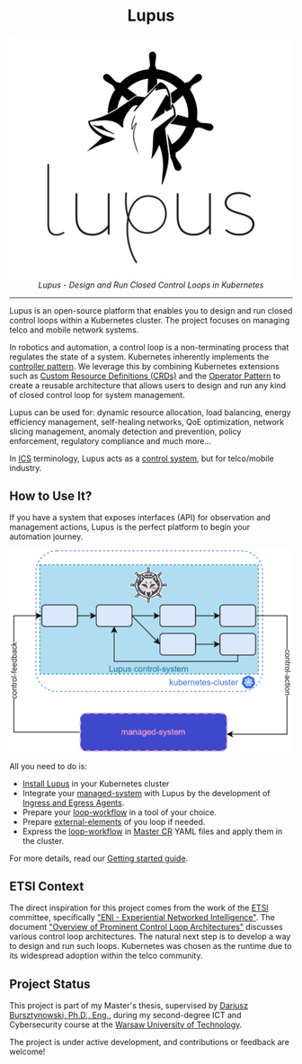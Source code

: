 <h1 align="center">Lupus</h1>

<p align="center">
  <img src="_img/logo-full.svg" alt="Lupus logo"/>
  <br>
  <i>Lupus - Design and Run Closed Control Loops in Kubernetes</i>
  <br>
</p>


---

Lupus is an open-source platform that enables you to design and run closed control loops within a Kubernetes cluster. The project focuses on managing telco and mobile network systems.

In robotics and automation, a control loop is a non-terminating process that regulates the state of a system. Kubernetes inherently implements the [controller pattern](https://kubernetes.io/docs/concepts/architecture/controller/). We leverage this by combining Kubernetes extensions such as [Custom Resource Definitions (CRDs)](https://kubernetes.io/docs/tasks/extend-kubernetes/custom-resources/custom-resource-definitions/) and the [Operator Pattern](https://kubernetes.io/docs/concepts/extend-kubernetes/operator/) to create a reusable architecture that allows users to design and run any kind of closed control loop for system management.

Lupus can be used for: dynamic resource allocation, load balancing, energy efficiency management, self-healing networks, QoE optimization, network slicing management, anomaly detection and prevention, policy enforcement, regulatory compliance and much more... 

In [ICS](https://en.wikipedia.org/wiki/Industrial_control_system) terminology, Lupus acts as a [control system](https://en.wikipedia.org/wiki/Control_system), but for telco/mobile industry.

## How to Use It?

If you have a system that exposes interfaces (API) for observation and management actions, Lupus is the perfect platform to begin your automation journey.

<p align="center">
  <img src="_img/readme/1.png" alt="Lupus control loop overview"/>
</p>

All you need to do is:
- [Install Lupus](docs/installation.md) in your Kubernetes cluster
- Integrate your [managed-system](docs/defs.md#managed-system) with Lupus by the development of [Ingress and Egress Agents](docs/defs.md#ingress-agent).
- Prepare your [loop-workflow](docs/defs.md#loop-workflow) in a tool of your choice.
- Prepare [external-elements](docs/defs.md#external-element) of you loop if needed.
- Express the [loop-workflow](docs/defs.md#loop-workflow) in [Master CR](docs/defs.md#master) YAML files and apply them in the cluster.

For more details, read our [Getting started guide](docs/getting-started.md).

## ETSI Context

The direct inspiration for this project comes from the work of the [ETSI](https://www.etsi.org) committee, specifically ["ENI - Experiential Networked Intelligence"](https://www.etsi.org/technologies/experiential-networked-intelligence). The document ["Overview of Prominent Control Loop Architectures"](https://www.etsi.org/deliver/etsi_gr/ENI/001_099/017/02.01.01_60/gr_ENI017v020101p.pdf) discusses various control loop architectures. The natural next step is to develop a way to design and run such loops. Kubernetes was chosen as the runtime due to its widespread adoption within the telco community.

## Project Status

This project is part of my Master's thesis, supervised by [Dariusz Bursztynowski, Ph.D., Eng.](https://repo.pw.edu.pl/info/author/WEITI-99bdf4cf-dec0-4770-baf2-80874a4d91a0/Profil+osoby+%E2%80%93+Dariusz+Bursztynowski+%E2%80%93+Politechnika+Warszawska), during my second-degree ICT and Cybersecurity course at the [Warsaw University of Technology](https://eng.pw.edu.pl).

The project is under active development, and contributions or feedback are welcome!